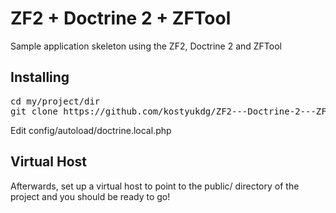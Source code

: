 <h1>ZF2 + Doctrine 2 + ZFTool</h1> 
<p>Sample application skeleton using the ZF2, Doctrine 2 and ZFTool</p>
<h2>Installing</h2> 
<pre>
cd my/project/dir 
git clone https://github.com/kostyukdg/ZF2---Doctrine-2---ZFTool.git </pre>
Edit config/autoload/doctrine.local.php 
<h2>Virtual Host</h2> 
Afterwards, set up a virtual host to point to the public/ directory of the project and you should be ready to go!
